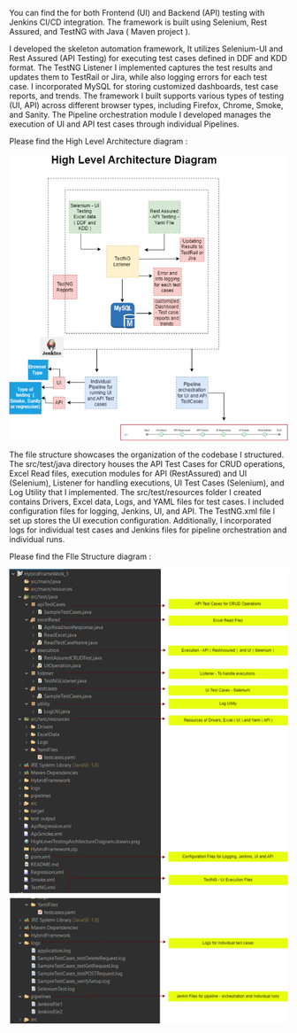 You can find the  for both Frontend (UI) and Backend (API) testing with Jenkins CI/CD integration. The framework is built using Selenium, Rest Assured, and TestNG with Java ( Maven project ).

I developed the skeleton automation framework, It utilizes Selenium-UI and Rest Assured (API Testing) for executing test cases defined in DDF and KDD format. The TestNG Listener I implemented captures the test results and updates them to TestRail or Jira, while also logging errors for each test case. I incorporated MySQL for storing customized dashboards, test case reports, and trends. The framework I built supports various types of testing (UI, API) across different browser types, including Firefox, Chrome, Smoke, and Sanity. The Pipeline orchestration module I developed manages the execution of UI and API test cases through individual Pipelines.

Please find the High Level Architecture diagram :

![Diagram Name](HighLevelTestingArchitectureDiagram.drawio.png)


The file structure showcases the organization of the codebase I structured. The src/test/java directory houses the API Test Cases for CRUD operations, Excel Read files, execution modules for API (RestAssured) and UI (Selenium), Listener for handling executions, UI Test Cases (Selenium), and Log Utility that I implemented. The src/test/resources folder I created contains Drivers, Excel data, Logs, and YAML files for test cases. I included configuration files for logging, Jenkins, UI, and API. The TestNG.xml file I set up stores the UI execution configuration. Additionally, I incorporated logs for individual test cases and Jenkins files for pipeline orchestration and individual runs.

Please find the FIle Structure diagram :

![Diagram Name](FileStructure.drawio.png)



